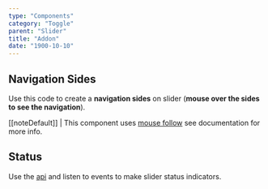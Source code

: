 ```yaml
---
type: "Components"
category: "Toggle"
parent: "Slider"
title: "Addon"
date: "1900-10-10"
---
```


## Navigation Sides

Use this code to create a **navigation sides** on slider (**mouse over the sides to see the navigation**).

[[noteDefault]]
| This component uses [mouse follow](/components/mouse-follow) see documentation for more info.

<demo>
  <demoinline src="demos/components/slider/navsides">
  </demoinline>
  <demoinline src="demos/components/slider/navsides-mouse">
  </demoinline>
</demo>

## Status

Use the [api](/components/slider/api#listen) and listen to events to make slider status indicators.	

<demo>
  <demoinline src="demos/components/slider/status">
  </demoinline>
</demo>
